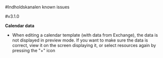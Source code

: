 #Indholdskanalen known issues


#v3.1.0

__Calendar data__
* When editing a calendar template (with data from Exchange), the data is not displayed in preview mode. If you want to
make sure the data is correct, view it on the screen displaying it, or select resources again by pressing the "+" icon